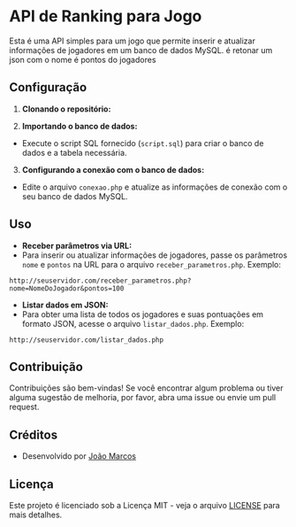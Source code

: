 # API de Ranking para Jogo

Esta é uma API simples para um jogo que permite inserir e atualizar informações de jogadores em um banco de dados MySQL.
é retonar um json com o nome é pontos do jogadores

## Configuração

1. **Clonando o repositório:**

2. **Importando o banco de dados:**
- Execute o script SQL fornecido (`script.sql`) para criar o banco de dados e a tabela necessária.

3. **Configurando a conexão com o banco de dados:**
- Edite o arquivo `conexao.php` e atualize as informações de conexão com o seu banco de dados MySQL.

## Uso

- **Receber parâmetros via URL:**
- Para inserir ou atualizar informações de jogadores, passe os parâmetros `nome` e `pontos` na URL para o arquivo `receber_parametros.php`. Exemplo:
 ```
 http://seuservidor.com/receber_parametros.php?nome=NomeDoJogador&pontos=100
 ```

- **Listar dados em JSON:**
- Para obter uma lista de todos os jogadores e suas pontuações em formato JSON, acesse o arquivo `listar_dados.php`. Exemplo:
 ```
 http://seuservidor.com/listar_dados.php
 ```

## Contribuição

Contribuições são bem-vindas! Se você encontrar algum problema ou tiver alguma sugestão de melhoria, por favor, abra uma issue ou envie um pull request.

## Créditos

- Desenvolvido por [João Marcos](https://grupo.jm7087.com)

## Licença

Este projeto é licenciado sob a Licença MIT - veja o arquivo [LICENSE](LICENSE) para mais detalhes.
